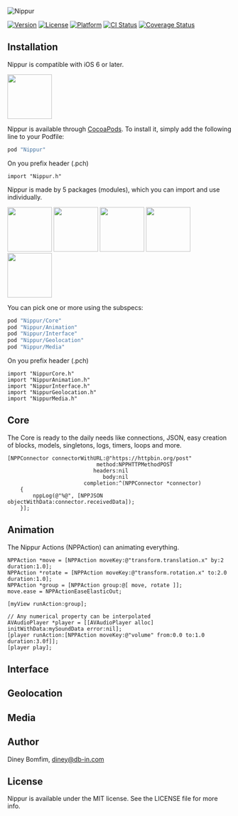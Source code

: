 ![Nippur](http://db-in.com/nippur/images/nippur.png)

[![Version](https://img.shields.io/cocoapods/v/Nippur.svg?style=flat)](http://cocoapods.org/pods/Nippur)
[![License](https://img.shields.io/cocoapods/l/Nippur.svg?style=flat)](http://cocoapods.org/pods/Nippur)
[![Platform](https://img.shields.io/cocoapods/p/Nippur.svg?style=flat)](http://cocoapods.org/pods/Nippur)
[![CI Status](https://img.shields.io/travis/dineybomfim/Nippur.svg?style=flat)](https://travis-ci.org/dineybomfim/Nippur)
[![Coverage Status](https://img.shields.io/coveralls/dineybomfim/Nippur.svg?style=flat)](https://coveralls.io/r/dineybomfim/Nippur)

## Installation

Nippur is compatible with iOS 6 or later.

<img src="http://db-in.com/nippur/images/logo_small.png" width="100" height="100"></img>

Nippur is available through [CocoaPods](http://cocoapods.org/pods/Nippur). To install
it, simply add the following line to your Podfile:

```ruby
pod "Nippur"
```

On you prefix header (.pch)

```objc
import "Nippur.h"
```

Nippur is made by 5 packages (modules), which you can import and use individually.

<img src="http://db-in.com/nippur/images/logo_core_small.png" width="100" height="100"></img>
<img src="http://db-in.com/nippur/images/logo_animation_small.png" width="100" height="100"></img>
<img src="http://db-in.com/nippur/images/logo_interface_small.png" width="100" height="100"></img>
<img src="http://db-in.com/nippur/images/logo_geolocation_small.png" width="100" height="100"></img>
<img src="http://db-in.com/nippur/images/logo_media_small.png" width="100" height="100"></img>

You can pick one or more using the subspecs:

```ruby
pod "Nippur/Core"
pod "Nippur/Animation"
pod "Nippur/Interface"
pod "Nippur/Geolocation"
pod "Nippur/Media"
```

On you prefix header (.pch)

```objc
import "NippurCore.h"
import "NippurAnimation.h"
import "NippurInterface.h"
import "NippurGeolocation.h"
import "NippurMedia.h"
```

## Core
The Core is ready to the daily needs like connections, JSON, easy creation of blocks, models, singletons, logs, timers, loops and more.

```objc
[NPPConnector connectorWithURL:@"https://httpbin.org/post"
							method:NPPHTTPMethodPOST
						   headers:nil
							  body:nil
						completion:^(NPPConnector *connector)
	{
		nppLog(@"%@", [NPPJSON objectWithData:connector.receivedData]);
	}];
```

## Animation
The Nippur Actions (NPPAction) can animating everything.

```objc
NPPAction *move = [NPPAction moveKey:@"transform.translation.x" by:2 duration:1.0];
NPPAction *rotate = [NPPAction moveKey:@"transform.rotation.x" to:2.0 duration:1.0];
NPPAction *group = [NPPAction group:@[ move, rotate ]];
move.ease = NPPActionEaseElasticOut;

[myView runAction:group];

// Any numerical property can be interpolated
AVAudioPlayer *player = [[AVAudioPlayer alloc] initWithData:mySoundData error:nil];
[player runAction:[NPPAction moveKey:@"volume" from:0.0 to:1.0 duration:3.0f]];
[player play];
```

## Interface

## Geolocation

## Media

## Author

Diney Bomfim, diney@db-in.com

## License

Nippur is available under the MIT license. See the LICENSE file for more info.
